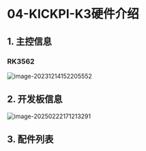 # 04-KICKPI-K3硬件介绍



## 1. 主控信息

### RK3562

![image-20231214152205552](http://tanzhtanzh.oss-cn-shenzhen.aliyuncs.com/img/image-20231214152205552.png)



## 2. 开发板信息

![image-20250222171213291](http://tanzhtanzh.oss-cn-shenzhen.aliyuncs.com/img/image-20250222171213291.png)



## 3. 配件列表



